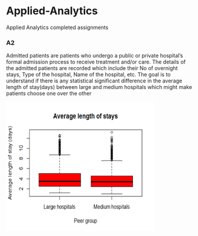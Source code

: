 # Applied-Analytics

Applied Analytics completed assignments

### A2 

Admitted patients are patients who undergo a public or private  hospital’s formal admission process to receive treatment and/or care. The details of the admitted patients are recorded which include their No of overnight stays, Type of the hospital, Name of the hospital, etc.
The goal is to understand if there is any statistical significant difference in the average length of stay(days) between large and medium hospitals which might make patients choose one over the other

<img src="https://github.com/shonil24/Applied-Analytics/blob/master/A2/Rplot.png" width="400px" height="350px">
